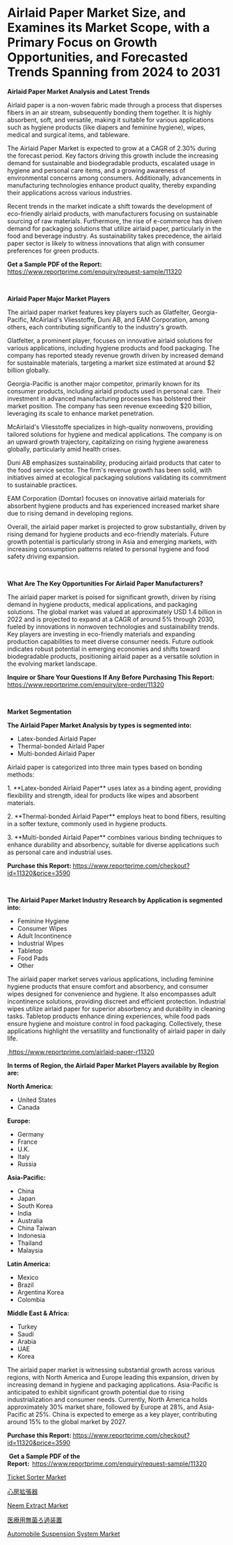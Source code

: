 <p><h1>Airlaid Paper Market Size, and Examines its Market Scope, with a Primary Focus on Growth Opportunities, and Forecasted Trends Spanning from 2024 to 2031</h1></p><p><strong>Airlaid Paper Market Analysis and Latest Trends</strong></p>
<p><p>Airlaid paper is a non-woven fabric made through a process that disperses fibers in an air stream, subsequently bonding them together. It is highly absorbent, soft, and versatile, making it suitable for various applications such as hygiene products (like diapers and feminine hygiene), wipes, medical and surgical items, and tableware.</p><p>The Airlaid Paper Market is expected to grow at a CAGR of 2.30% during the forecast period. Key factors driving this growth include the increasing demand for sustainable and biodegradable products, escalated usage in hygiene and personal care items, and a growing awareness of environmental concerns among consumers. Additionally, advancements in manufacturing technologies enhance product quality, thereby expanding their applications across various industries.</p><p>Recent trends in the market indicate a shift towards the development of eco-friendly airlaid products, with manufacturers focusing on sustainable sourcing of raw materials. Furthermore, the rise of e-commerce has driven demand for packaging solutions that utilize airlaid paper, particularly in the food and beverage industry. As sustainability takes precedence, the airlaid paper sector is likely to witness innovations that align with consumer preferences for green products.</p></p>
<p><strong>Get a Sample PDF of the Report:&nbsp;</strong> <a href="https://www.reportprime.com/enquiry/request-sample/11320">https://www.reportprime.com/enquiry/request-sample/11320</a></p>
<p>&nbsp;</p>
<p><strong>Airlaid Paper Major Market Players</strong></p>
<p><p>The airlaid paper market features key players such as Glatfelter, Georgia-Pacific, McAirlaid's Vliesstoffe, Duni AB, and EAM Corporation, among others, each contributing significantly to the industry's growth.</p><p>Glatfelter, a prominent player, focuses on innovative airlaid solutions for various applications, including hygiene products and food packaging. The company has reported steady revenue growth driven by increased demand for sustainable materials, targeting a market size estimated at around $2 billion globally.</p><p>Georgia-Pacific is another major competitor, primarily known for its consumer products, including airlaid products used in personal care. Their investment in advanced manufacturing processes has bolstered their market position. The company has seen revenue exceeding $20 billion, leveraging its scale to enhance market penetration.</p><p>McAirlaid's Vliesstoffe specializes in high-quality nonwovens, providing tailored solutions for hygiene and medical applications. The company is on an upward growth trajectory, capitalizing on rising hygiene awareness globally, particularly amid health crises.</p><p>Duni AB emphasizes sustainability, producing airlaid products that cater to the food service sector. The firm's revenue growth has been solid, with initiatives aimed at ecological packaging solutions validating its commitment to sustainable practices.</p><p>EAM Corporation (Domtar) focuses on innovative airlaid materials for absorbent hygiene products and has experienced increased market share due to rising demand in developing regions.</p><p>Overall, the airlaid paper market is projected to grow substantially, driven by rising demand for hygiene products and eco-friendly materials. Future growth potential is particularly strong in Asia and emerging markets, with increasing consumption patterns related to personal hygiene and food safety driving expansion.</p></p>
<p>&nbsp;</p>
<p><strong>What Are The Key Opportunities For Airlaid Paper Manufacturers?</strong></p>
<p><p>The airlaid paper market is poised for significant growth, driven by rising demand in hygiene products, medical applications, and packaging solutions. The global market was valued at approximately USD 1.4 billion in 2022 and is projected to expand at a CAGR of around 5% through 2030, fueled by innovations in nonwoven technologies and sustainability trends. Key players are investing in eco-friendly materials and expanding production capabilities to meet diverse consumer needs. Future outlook indicates robust potential in emerging economies and shifts toward biodegradable products, positioning airlaid paper as a versatile solution in the evolving market landscape.</p></p>
<p><strong>Inquire or Share Your Questions If Any Before Purchasing This Report:</strong> <a href="https://www.reportprime.com/enquiry/pre-order/11320">https://www.reportprime.com/enquiry/pre-order/11320</a></p>
<p>&nbsp;</p>
<p><strong>Market Segmentation</strong></p>
<p><strong>The Airlaid Paper Market Analysis by types is segmented into:</strong></p>
<p><ul><li>Latex-bonded Airlaid Paper</li><li>Thermal-bonded Airlaid Paper</li><li>Multi-bonded Airlaid Paper</li></ul></p>
<p><p>Airlaid paper is categorized into three main types based on bonding methods: </p><p>1. **Latex-bonded Airlaid Paper** uses latex as a binding agent, providing flexibility and strength, ideal for products like wipes and absorbent materials. </p><p>2. **Thermal-bonded Airlaid Paper** employs heat to bond fibers, resulting in a softer texture, commonly used in hygiene products. </p><p>3. **Multi-bonded Airlaid Paper** combines various binding techniques to enhance durability and absorbency, suitable for diverse applications such as personal care and industrial uses.</p></p>
<p><strong>Purchase this Report:&nbsp;</strong><a href="https://www.reportprime.com/checkout?id=11320&price=3590">https://www.reportprime.com/checkout?id=11320&price=3590</a></p>
<p>&nbsp;</p>
<p><strong>The Airlaid Paper Market Industry Research by Application is segmented into:</strong></p>
<p><ul><li>Feminine Hygiene</li><li>Consumer Wipes</li><li>Adult Incontinence</li><li>Industrial Wipes</li><li>Tabletop</li><li>Food Pads</li><li>Other</li></ul></p>
<p><p>The airlaid paper market serves various applications, including feminine hygiene products that ensure comfort and absorbency, and consumer wipes designed for convenience and hygiene. It also encompasses adult incontinence solutions, providing discreet and efficient protection. Industrial wipes utilize airlaid paper for superior absorbency and durability in cleaning tasks. Tabletop products enhance dining experiences, while food pads ensure hygiene and moisture control in food packaging. Collectively, these applications highlight the versatility and functionality of airlaid paper in daily life.</p></p>
<p><a href="https://www.reportprime.com/airlaid-paper-r11320">&nbsp;https://www.reportprime.com/airlaid-paper-r11320</a></p>
<p><strong>In terms of Region, the Airlaid Paper Market Players available by Region are:</strong></p>
<p>
    <p> <strong> North America: </strong>
        <ul>
            <li>United States</li>
            <li>Canada</li>
        </ul>
        </p> 
    <p> <strong> Europe: </strong>
        <ul>
            <li>Germany</li>
            <li>France</li>
            <li>U.K.</li>
            <li>Italy</li>
            <li>Russia</li>
        </ul>
        </p> 
    <p> <strong> Asia-Pacific: </strong>
        <ul>
            <li>China</li>
            <li>Japan</li>
            <li>South Korea</li>
            <li>India</li>
            <li>Australia</li>
            <li>China Taiwan</li>
            <li>Indonesia</li>
            <li>Thailand</li>
            <li>Malaysia</li>
        </ul>
        </p> 
    <p> <strong> Latin America: </strong>
        <ul>
            <li>Mexico</li>
            <li>Brazil</li>
            <li>Argentina Korea</li>
            <li>Colombia</li>
        </ul>
        </p> 
    <p> <strong> Middle East & Africa: </strong>
        <ul>
            <li>Turkey</li>
            <li>Saudi</li>
            <li>Arabia</li>
            <li>UAE</li>
            <li>Korea</li>
        </ul>
    </p>
    </p>
<p><p>The airlaid paper market is witnessing substantial growth across various regions, with North America and Europe leading this expansion, driven by increasing demand in hygiene and packaging applications. Asia-Pacific is anticipated to exhibit significant growth potential due to rising industrialization and consumer needs. Currently, North America holds approximately 30% market share, followed by Europe at 28%, and Asia-Pacific at 25%. China is expected to emerge as a key player, contributing around 15% to the global market by 2027.</p></p>
<p><strong>Purchase this Report: </strong><a href="https://www.reportprime.com/checkout?id=11320&price=3590">https://www.reportprime.com/checkout?id=11320&price=3590</a></p>
<p>&nbsp;<strong>Get a Sample PDF of the Report:&nbsp;&nbsp;</strong><a href="https://www.reportprime.com/enquiry/request-sample/11320">https://www.reportprime.com/enquiry/request-sample/11320</a></p>
<p><strong></strong></p>
<p><p><a href="https://www.linkedin.com/pulse/market-leaders-laggards-global-ticket-sorter-trends-forecast-pzkme?trackingId=tyAfSp8QSpqOHWIErN%2F7Rw%3D%3D">Ticket Sorter Market</a></p><p><a href="https://medium.com/@dm15982023/atrial-dilator-market-%E3%81%AF-%E3%82%B3%E3%82%B9%E3%83%88%E7%AE%A1%E7%90%86%E3%81%A8%E5%8A%B9%E7%8E%87%E5%90%91%E4%B8%8A%E3%82%92%E5%84%AA%E5%85%88%E3%81%97%E3%81%BE%E3%81%99-%E3%81%95%E3%82%89%E3%81%AB-%E5%A0%B1%E5%91%8A%E6%9B%B8%E3%81%AF%E5%B8%82%E5%A0%B4%E3%81%AE%E9%9C%80%E8%A6%81%E9%9D%A2%E3%81%A8%E4%BE%9B%E7%B5%A6%E9%9D%A2%E3%81%AE%E4%B8%A1%E6%96%B9%E3%82%92%E3%82%AB%E3%83%90%E3%83%BC%E3%81%97%E3%81%A6%E3%81%84%E3%81%BE%E3%81%99-atrial-dilator-%E5%B8%82%E5%A0%B4%E3%81%AF-2024-45e1ad454ace">心房拡張器</a></p><p><a href="https://www.linkedin.com/pulse/future-insights-neem-extract-market-trends-regional-analysis-npkpe?trackingId=d8OtpIXmR%2BCvVHSrNkY9jQ%3D%3D">Neem Extract Market</a></p><p><a href="https://medium.com/@dm15982023/medical-sterile-filtration-equipment-86aa3324367d">医療用無菌ろ過装置</a></p><p><a href="https://issuu.com/reportprime-2/docs/automobile-suspension-system-market_76ec8b26834b0a">Automobile Suspension System Market</a></p></p>
